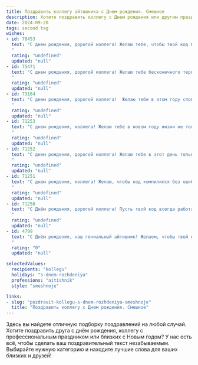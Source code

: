 ```yaml
---
title: Поздравить коллегу айтишника c Днем рождения. Смешное
description: Хотите поздравить коллегу c Днем рождения или другим праздником? Наш ИИ создаст незабываемое поздравление, а вы обязательно выделитесь среди других.  
date: 2024-09-20
tags: second tag
wishes:
- id: 78453
  text: "С днем рождения, дорогой коллега! Желаю тебе, чтобы твой код был чистым, как слезы младенца,  баги исправлялись сами собой, а дедлайны отступали перед твоей мощью.
  "
  rating: "undefined"
  updated: "null"
- id: 75471
  text: "С днем рождения, дорогой коллега! Желаю тебе бесконечного терпения, чтобы справляться с кодом, как с капризным ребенком. Пусть баги больше не пугают, а дедлайны всегда будут в радость!  😜
  "
  rating: "undefined"
  updated: "null"
- id: 73164
  text: "С днем рождения, дорогой коллега!  Желаю тебе в этом году словить столько багов, сколько тебе не снилось, но при этом, чтобы все они были легко решаемы и приносили тебе только радость.  А ещё — пусть твой код всегда будет чистым и стабильным, а  дедлайны не грозят красным глазом.  Счастья, здоровья и успехов!
  "
  rating: "undefined"
  updated: "null"
- id: 71253
  text: "С днем рождения, коллега! Желаю тебе в новом году жизни не только найти баг, который никто не ждал, но и зафиксить его в трекере, не забыв про комментарии! 😜
  "
  rating: "undefined"
  updated: "null"
- id: 71252
  text: "С днем рождения, дорогой коллега! Желаю тебе в этот день только положительный результат, не зависающих программ, работающих сайтов и бесконечного вдохновения для написания идеального кода. Пусть все баги исчезнут, а кофе будет вкусным, как всегда!
  "
  rating: "undefined"
  updated: "null"
- id: 71251
  text: "С днем рождения, коллега! Желаю, чтобы код компилился без ошибок, баги устранялись одним кликом, а серверы работали без сбоев. Пусть твоя жизнь будет такой же стабильной, как 5G-интернет, а счастье - как бесконечный трафик!
  "
  rating: "undefined"
  updated: "null"
- id: 71250
  text: "С Днём рождения, дорогой коллега! Пусть твой код всегда работает идеально, баги обходят тебя стороной, а кофе в кружке никогда не заканчивается! ☕️💻🎉
  "
  rating: "undefined"
  updated: "null"
- id: 4799
  text: "С Днём рождения, наш гениальный айтишник! Желаем, чтобы твой код всегда компилировался с первого раза, баги обходили стороной, а зарплата росла быстрее, чем количество гигабайт на твоём жёстком диске!
  "
  rating: "0"
  updated: "null"

selectedValues:
  recipients: "kollegu"
  holidays: "s-dnem-rozhdeniya"
  professions: "aitishnik"
  style: "smeshnoje"

links:
- slug: "pozdravit-kollegu-s-dnem-rozhdeniya-smeshnoje"
  title: "Поздравить коллегу c Днем рождения. Смешное"
---
```


Здесь вы найдете отличную подборку поздравлений на любой случай. 
Хотите поздравить друга с днём рождения, коллегу с профессиональным праздником или близких с Новым годом? У нас есть всё, чтобы сделать ваш поздравительный текст незабываемым. Выбирайте нужную категорию и находите лучшие слова для ваших близких и друзей!
